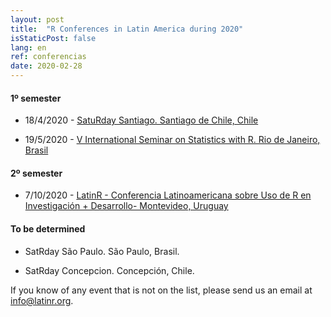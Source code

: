 ```yaml
---
layout: post
title:  "R Conferences in Latin America during 2020"
isStaticPost: false
lang: en
ref: conferencias
date: 2020-02-28
---
```


#### 1º semester

-   18/4/2020 - [SatuRday Santiago. Santiago de Chile, Chile](https://mobile.twitter.com/satRdaySantiago/status/1230486915830382592)

-   19/5/2020 - [V International Seminar on Statistics with R. Rio de Janeiro, Brasil](http://ser.uff.br/)

#### 2º semester

-   7/10/2020 - [LatinR - Conferencia Latinoamericana sobre Uso de R en Investigación + Desarrollo- Montevideo, Uruguay](https://latinr.org/)

#### To be determined

-   SatRday São Paulo. São Paulo, Brasil.

-   SatRday Concepcion. Concepción, Chile.

If you know of any event that is not on the list, please send us an email at [info@latinr.org](mailto:info@latinr.org).
